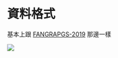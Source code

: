 # 資料格式

基本上跟 [FANGRAPGS-2019](https://www.fangraphs.com/leaders.aspx?pos=all&stats=pit&lg=all&qual=0&type=0&season=2019&month=0&season1=2019&ind=0&team=0,ts&rost=0&age=14,58&filter=&players=0&startdate=&enddate=) 那邊一樣

![](https://i.imgur.com/Lq2phFn.png)
